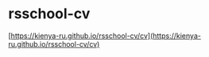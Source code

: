 # rsschool-cv

[https://kienya-ru.github.io/rsschool-cv/cv](https://kienya-ru.github.io/rsschool-cv/cv)